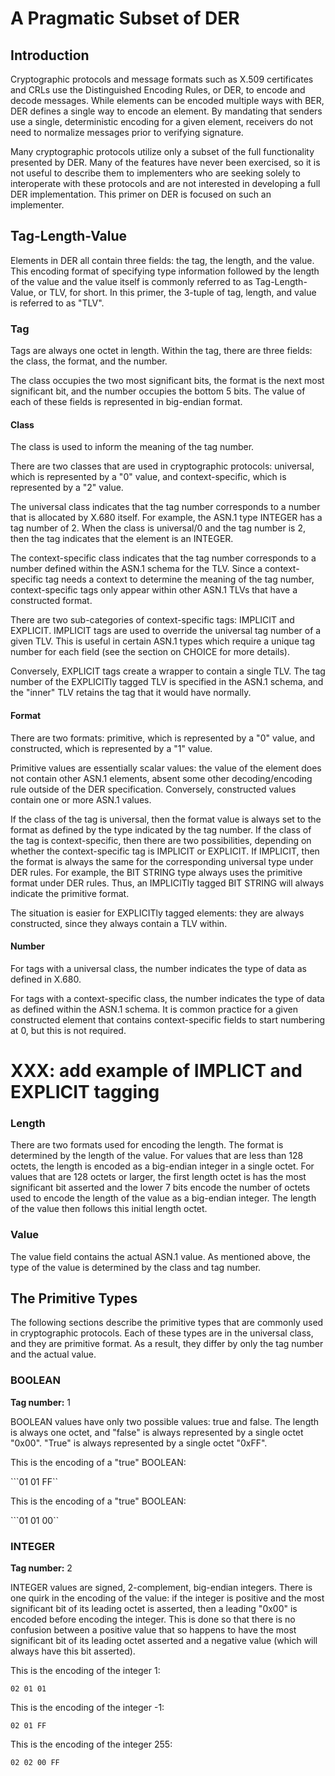 # A Pragmatic Subset of DER

## Introduction

Cryptographic protocols and message formats such as X.509 certificates
and CRLs use the Distinguished Encoding Rules, or DER, to encode and
decode messages. While elements can be encoded multiple ways with BER,
DER defines a single way to encode an element. By mandating
that senders use a single, deterministic encoding for a given element,
receivers do not need to normalize messages prior to verifying
signature. 

Many cryptographic protocols utilize only a subset of the full
functionality presented by DER. Many of the features have never been
exercised, so it is not useful to describe them to implementers who
are seeking solely to interoperate with these protocols and are not
interested in developing a full DER implementation. This primer on
DER is focused on such an implementer.

## Tag-Length-Value

Elements in DER all contain three fields: the tag, the length, and the
value. This encoding format of specifying type information followed by
the length of the value and the value itself is commonly referred to
as Tag-Length-Value, or TLV, for short. In this primer, the 3-tuple
of tag, length, and value is referred to as "TLV".

### Tag

Tags are always one octet in length. Within the tag, there are three
fields: the class, the format, and the number. 

The class occupies the two most significant bits, the format is the
next most significant bit, and the number occupies the bottom 5 bits.
The value of each of these fields is represented in big-endian format.

#### Class

The class is used to inform the meaning of the tag number.

There are two classes that are used in cryptographic protocols:
universal, which is represented by a "0" value, and context-specific,
which is represented by a "2" value.

The universal class indicates that the tag number corresponds to a
number that is allocated by X.680 itself. For example, the ASN.1 type
INTEGER has a tag number of 2. When the class is universal/0 and the tag
number is 2, then the tag indicates that the element is an INTEGER.

The context-specific class indicates that the tag number corresponds to
a number defined within the ASN.1 schema for the TLV. Since a
context-specific tag needs a context to determine the meaning of the
tag number, context-specific tags only appear within other ASN.1
TLVs that have a constructed format.

There are two sub-categories of context-specific tags: IMPLICIT and
EXPLICIT. IMPLICIT tags are used to override the universal tag number
of a given TLV. This is useful in certain ASN.1 types which require
a unique tag number for each field (see the section on CHOICE for
more details).

Conversely, EXPLICIT tags create a wrapper to contain a
single TLV. The tag number of the EXPLICITly tagged TLV is
specified in the ASN.1 schema, and the "inner" TLV retains the
tag that it would have normally.

#### Format

There are two formats: primitive, which is represented by a "0" value,
and constructed, which is represented by a "1" value.

Primitive values are essentially scalar values: the value of the element
does not contain other ASN.1 elements, absent some other
decoding/encoding rule outside of the DER specification. Conversely,
constructed values contain one or more ASN.1 values.

If the class of the tag is universal, then the format value is always
set to the format as defined by the type indicated by the tag number.
If the class of the tag is context-specific, then there are two
possibilities, depending on whether the context-specific tag is IMPLICIT
or EXPLICIT. If IMPLICIT, then the format is always the same for the
corresponding universal type under DER rules. For example, the BIT
STRING type always uses the primitive format under DER rules. Thus, an
IMPLICITly tagged BIT STRING will always indicate the primitive format.

The situation is easier for EXPLICITly tagged elements: they are always
constructed, since they always contain a TLV within.

#### Number

For tags with a universal class, the number indicates the type of data
as defined in X.680.

For tags with a context-specific class, the number indicates the type
of data as defined within the ASN.1 schema. It is common practice for
a given constructed element that contains context-specific fields to
start numbering at 0, but this is not required.

# XXX: add example of IMPLICT and EXPLICIT tagging

### Length

There are two formats used for encoding the length. The format is
determined by the length of the value. For values that are less than 128
octets, the length is encoded as a big-endian integer in a single octet.
For values that are 128 octets or larger, the first length octet is
has the most significant bit asserted and the lower 7 bits encode the
number of octets used to encode the length of the value as a big-endian
integer. The length of the value then follows this initial length octet.

### Value

The value field contains the actual ASN.1 value. As mentioned above,
the type of the value is determined by the class and tag number.

## The Primitive Types

The following sections describe the primitive types that are commonly
used in cryptographic protocols. Each of these types are in the
universal class, and they are primitive format. As a result, they
differ by only the tag number and the actual value.

### BOOLEAN

__Tag number:__ 1

BOOLEAN values have only two possible values: true and false. The
length is always one octet, and "false" is always represented by a
single octet "0x00". "True" is always represented by a single octet
"0xFF".

This is the encoding of a "true" BOOLEAN:

```01 01 FF``

This is the encoding of a "true" BOOLEAN:

```01 01 00``

### INTEGER

__Tag number:__ 2

INTEGER values are signed, 2-complement, big-endian integers. There is
one quirk in the encoding of the value: if the integer is positive and
the most significant bit of its leading octet is asserted, then a
leading "0x00" is encoded before encoding the integer. This is done so
that there is no confusion between a positive value that so happens to
have the most significant bit of its leading octet asserted and a
negative value (which will always have this bit asserted).

This is the encoding of the integer 1:

```02 01 01```

This is the encoding of the integer -1:

```02 01 FF```

This is the encoding of the integer 255:

```02 02 00 FF```


